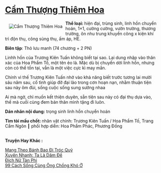 <a href="https://utruyen.com/cam-thuong-thiem-hoa/22565/" title="Cẩm Thượng Thiêm Hoa"><h1>Cẩm Thượng Thiêm Hoa</h1></a><div style="display:table"><img align="right" style="float: left; padding: 10px;" src="https://utruyen.com/images/story/200x260/cam-thuong-thiem-hoa.jpg" alt="Cẩm Thượng Thiêm Hoa"><b>Thể loại: </b>hiện đại, trùng sinh, linh hồn chuyển hoán, 1×1, cường cường, vườn trường, thương trường, ôn nhu trung khuyển công x kiện khí trì độn thụ, công sủng thụ, ấm áp, HE.<p></p><b>Biên tập</b>: Thỏ lưu manh (74 chương + 2 PN)<p></p>Linhh hồn của Trương Kiên Tuấn không biết tại sao. Lại dung nhập vào thân xác của Hoa Phẩm Tố, một tên ẻo lả. Mặc dù bị chuyển dời linh hồn, nhưng còn có thể tồn tại, vẫn là một việc cực kì may mắn.<p></p>Chính vì thế Trương Kiên Tuấn nhờ vào khả năng biết trước tương lai mười sáu năm sau, cố tình giúp đỡ đại lão trong cơn hoạn nạn, nhằm thuận tiện sau này ôm đùi, sống cuộc sống sung sướng nhaa <p></p>Ai mà ngờ, chỉ muốn kết thiện duyên, sẵn tiện sau này có đại thụ dựa vào, thế mà cuối cùng đem bản thân mình tặng đi luôn.<p></p><b>Dán nhãn nội dung:</b> trọng sinh linh hồn chuyển hoán<p></p><b>Tìm tòi mấu chốt: </b>nhân vật chính: Trương Kiên Tuấn / Hoa Phẩm Tố, Trang Cẩm Ngôn ┃ phối hợp diễn: Hoa Phẩm Phác, Phương Đồng</div><p><br><b>Truyện Hay Khác :</b></p><a href="https://utruyen.com/mang-theo-banh-bao-di-troc-quy/22556/" alt="Mang Theo Bánh Bao Đi Tróc Quỷ">Mang Theo Bánh Bao Đi Tróc Quỷ</a><br/><a href="https://github.com/quanluxury/ngontinhhot/tree/master/truyenhay/17698/" alt="Xuyên Nhanh: Ta Là Dâm Đế">Xuyên Nhanh: Ta Là Dâm Đế</a><br/><a href="https://www.plurk.com/p/nrlqh5" alt="Đích Nữ Tàn Phi">Đích Nữ Tàn Phi</a><br/><a href="https://dammyh.wordpress.com/2019/11/07/99-cach-song-cung-ong-chong-kho-o/" alt="99 Cách Sống Cùng Ông Chồng Khó Ở">99 Cách Sống Cùng Ông Chồng Khó Ở</a><br/>